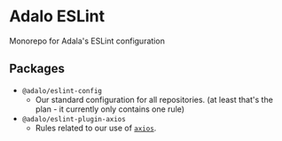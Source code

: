 # Adalo ESLint

Monorepo for Adala's ESLint configuration

## Packages

- `@adalo/eslint-config`
  - Our standard configuration for all repositories. (at least that's the plan - it currently only contains one rule)
- `@adalo/eslint-plugin-axios`
  - Rules related to our use of [`axios`](https://github.com/axios/axios).
